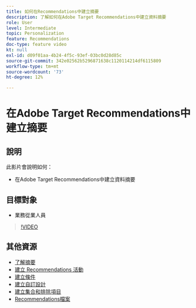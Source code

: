 ```yaml
---
title: 如何在Recommendations中建立摘要
description: 了解如何在Adobe Target Recommendations中建立資料摘要
role: User
level: Intermediate
topic: Personalization
feature: Recommendations
doc-type: feature video
kt: null
exl-id: d09f01aa-4b24-4f5c-93ef-03bc0d28d85c
source-git-commit: 342e02562b5296871638c1120114214df6115809
workflow-type: tm+mt
source-wordcount: '73'
ht-degree: 12%

---
```


# 在Adobe Target Recommendations中建立摘要

## 說明

此影片會說明如何：

* 在Adobe Target Recommendations中建立資料摘要

## 目標對象

* 業務從業人員

>[!VIDEO](https://video.tv.adobe.com/v/27696?quality=12)

## 其他資源

* [了解摘要](understanding-feeds.md)
* [建立 Recommendations 活動](create-a-recommendations-activity.md)
* [建立條件](create-criteria.md)
* [建立自訂設計](create-custom-designs.md)
* [建立集合和排除項目](create-collections-and-exclusions.md)
* [Recommendations檔案](https://experienceleague.adobe.com/docs/target/using/recommendations/recommendations.html?lang=en)
